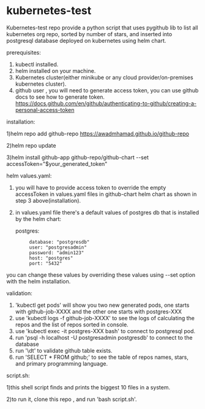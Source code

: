 # kubernetes-test
Kubernetes-test repo provide a python script that uses pygithub lib to list all kubernetes org repo, sorted by number of stars, and inserted into postgresql database deployed on kubernetes using helm chart.

prerequisites:
1) kubectl installed.
2) helm installed on your machine.
3) Kubernetes cluster(either minikube or any cloud provider/on-premises kubernetes cluster).
4) github user , you will need to generate access token, you can use github docs to see how to generate token.
      https://docs.github.com/en/github/authenticating-to-github/creating-a-personal-access-token


installation:

1)helm repo add github-repo https://awadmhamad.github.io/github-repo

2)helm repo update

3)helm install github-app github-repo/github-chart --set accessToken="$your_generated_token"

helm values.yaml:

1) you will have to provide access token to override the empty accessToken in values.yaml files in github-chart helm chart as shown in step 3 above(installation).

2) in values.yaml file there's a default values of postgres db that is installed by the helm chart:


      postgres:
            
            database: "postgresdb"
            user: "postgresadmin"
            password: "admin123"
            host: "postgres"
            port: "5432"
  
  you can change these values by overriding these values using --set option with the helm installation.

validation:
1) 'kubectl get pods' will show you two new generated pods, one starts with github-job-XXXX and the other one starts with postgres-XXX
2) use 'kubectl logs -f github-job-XXXX' to see the logs of calculating the repos and the list of repos sorted in console.
3) use 'kubectl exec -it postgres-XXX bash' to connect to postgresql pod.
4) run 'psql -h localhost -U postgresadmin postgresdb' to connect to the database
5) run '\dt' to validate github table exists.
6) run 'SELECT * FROM github;' to see the table of repos names, stars, and primary programming language.

script.sh:

1)this shell script finds and prints the biggest 10 files in a system.

2)to run it, clone this repo , and run 'bash script.sh'.

